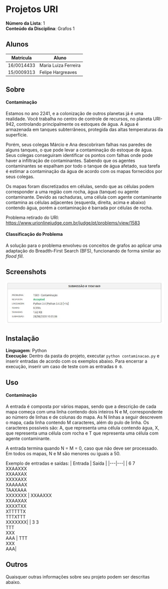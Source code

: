 # Projetos URI

**Número da Lista**: 1<br>
**Conteúdo da Disciplina**: Grafos 1<br>

## Alunos
|Matrícula | Aluno |
| -- | -- |
| 16/0014433  |  Maria Luiza Ferreira |
| 15/0009313  |  Felipe Hargreaves |

## Sobre

#### Contaminação 
Estamos no ano 2241, e a colonização de outros planetas já é uma realidade. Você trabalha no centro de controle de recursos, no planeta URI-942, controlando principalmente os estoques de água. A água é armazenada em tanques subterrâneos, protegida das altas temperaturas da superfície.

Porém, seus colegas Márcio e Ana descobriram falhas nas paredes de alguns tanques, o que pode levar a contaminação do estoque de água. Seus colegas conseguiram identificar os pontos com falhas onde pode haver a infiltração de contaminantes. Sabendo que os agentes contaminantes se espalham por todo o tanque de água afetado, sua tarefa é estimar a contaminação da água de acordo com os mapas fornecidos por seus colegas.

Os mapas foram discretizados em células, sendo que as células podem corresponder a uma região com rocha, água (tanque) ou agente contaminante. Devido as rachaduras, uma célula com agente contaminante contamina as células adjacentes (esquerda, direita, acima e abaixo) contendo água, porém a contaminação é barrada por células de rocha.

Problema retirado do URI: https://www.urionlinejudge.com.br/judge/pt/problems/view/1583


#### Classificação do Problema

A solução para o problema envolveu os conceitos de grafos ao aplicar uma adaptação do Breadth-First Search (BFS), funcionando de forma similar ao _flood fill_.

## Screenshots

![Log de resposta aceita no URI](img/ac.jpg)

## Instalação 
**Linguagem**: Python<br>
**Execução**: Dentro da pasta do projeto, executar `python contaminacao.py` e inserir entradas de acordo com os exemplos abaixo. Para encerrar a execução, inserir um caso de teste com as entradas `0 0`.


## Uso 
#### Contaminação 
A entrada é composta por vários mapas, sendo que a descrição de cada mapa começa com uma linha contendo dois inteiros N e M, correspondente ao número de linhas e de colunas do mapa. As N linhas a seguir descrevem o mapa, cada linha contendo M caracteres, além do pulo de linha. Os caracteres possíveis são: A, que representa uma célula contendo água, X, que representa uma célula com rocha e T que representa uma célula com agente contaminante.

A entrada termina quando N = M = 0, caso que não deve ser processado. Em todos os mapas, N e M são menores ou iguais a 50.

Exemplo de entradas e saídas:
| Entrada | Saída | 
|---|---|
| 6 7 <br> XXAAXXX <br> XXAAXAX <br>  XXXXAXX <br> XAAAAAX <br> TAAXAAA <br> XXXXXXX |  XXAAXXX <br> XXAAXAX <br> XXXXTXX <br> XTTTTTX <br> TTTXTTT <br> XXXXXXX|
| 3 3 <br> TTT <br> XXX <br> AAA | TTT <br> XXX <br> AAA|

## Outros 
Quaisquer outras informações sobre seu projeto podem ser descritas abaixo.




